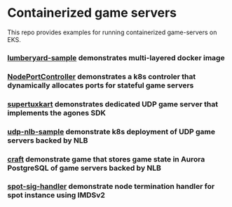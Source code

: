 # Containerized game servers
This repo provides examples for running containerized game-servers on EKS.

### [lumberyard-sample](./lumberyard-sample) demonstrates multi-layered docker image 
### [NodePortController](./NodePortController) demonstrates a k8s controler that dynamically allocates ports for stateful game servers
### [supertuxkart](./supertuxkart) demonstrates dedicated UDP game server that implements the agones SDK
### [udp-nlb-sample](./udp-nlb-sample) demonstrate k8s deployment of UDP game servers backed by NLB  
### [craft](./craft) demonstrate game that stores game state in Aurora PostgreSQL of game servers backed by NLB
### [spot-sig-handler](./spot-sig-handler) demonstrate node termination handler for spot instance using IMDSv2

